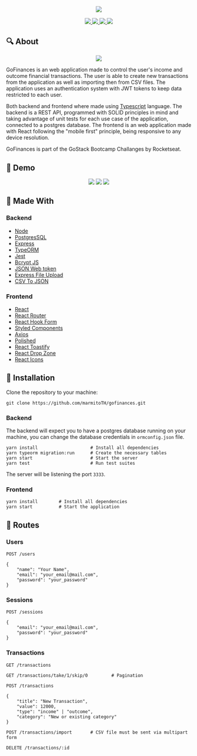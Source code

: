 <h3 align="center">
  <img src='https://user-images.githubusercontent.com/25598040/99703580-0860c800-2a76-11eb-9c4d-e58bfa026ff9.png'>
</h3>

<p align='center'>
		<a href='https://nodejs.org' target='__blank'>
    	<img src="https://img.shields.io/badge/Backend-Node.js-green?style=flat-square&link=https://nodejs.org">
		</a>
		<a href='https://reactjs.org' target='__blank'>
    	<img src="https://img.shields.io/badge/Frontend-React-blue?style=flat-square&link=https://reactjs.org">
		</a>
		<a href='https://www.postgresql.org' target='__blank'>
    	<img src="https://img.shields.io/badge/Database-PostgreSQL-blue?style=flat-square&link=https://www.postgresql.org">
		</a href='https://www.linkedin.com/in/lucas-rodrigues-985918197' target='__blank'>
		<a href='https://www.linkedin.com/in/lucas-rodrigues-985918197' target='__blank'>
    	<img src="https://img.shields.io/badge/Lucas-social-green?logo=linkedin&style=social&link=https://www.linkedin.com/in/lucas-rodrigues-985918197">
		</a>
</p>

## 🔍 About

<p align='center'>
    <img src='https://user-images.githubusercontent.com/25598040/99694034-be261980-2a6a-11eb-877c-4ad32fad7623.png'>
</p>

GoFinances is an web application made to control the user's income and outcome financial transactions. The user is able to create new transactions from the application as well as importing then from CSV files. The application uses an authentication system with JWT tokens to keep data restricted to each user.

Both backend and frontend where made using [Typescript](https://www.typescriptlang.org/) language. The backend is a REST API, programmed with SOLID principles in mind and taking advantage of unit tests for each use case of the application, connected to a postgres database. The frontend is an web application made with React following the "mobile first" principle, being responsive to any device resolution.

GoFinances is part of the GoStack Bootcamp Challanges by Rocketseat. 

## 👀 Demo

<p align='center'>
    <img src='https://user-images.githubusercontent.com/25598040/99688639-cd09cd80-2a64-11eb-8d5b-0ff142c8c32b.gif'>
    <img src='https://user-images.githubusercontent.com/25598040/99690713-325ebe00-2a67-11eb-9089-dde88afdf78d.gif'>
    <img src='https://user-images.githubusercontent.com/25598040/99691439-0132bd80-2a68-11eb-9302-6ac0ed58373e.gif'>
</p>

## 🔧 Made With

### Backend

- [Node](https://nodejs.org/en/)
- [PostgresSQL](https://www.postgresql.org/)
- [Express](https://www.npmjs.com/package/express)
- [TypeORM](https://typeorm.io)
- [Jest](https://www.npmjs.com/package/jest)
- [Bcrypt JS](https://www.npmjs.com/package/bcrypt)
- [JSON Web token](https://www.npmjs.com/package/jsonwebtoken)
- [Express File Upload](https://www.npmjs.com/package/express-fileupload)
- [CSV To JSON](https://www.npmjs.com/package/csvtojson)

### Frontend

- [React](https://reactjs.org/)
- [React Router](https://reactrouter.com/)
- [React Hook Form](https://react-hook-form.com/)
- [Styled Components](https://styled-components.com/)
- [Axios](https://www.npmjs.com/package/axios)
- [Polished](https://www.npmjs.com/package/polished)
- [React Toastify](https://www.npmjs.com/package/react-toastify)
- [React Drop Zone](https://www.npmjs.com/package/react-drop-zone)
- [React Icons](https://www.npmjs.com/package/react-icons)

## 🔌 Installation

Clone the repository to your machine:

`git clone https://github.com/marmitoTH/gofinances.git`

### Backend

The backend will expect you to have a postgres database running on your machine, you can change the database credentials in `ormconfig.json` file.

```
yarn install                    # Install all dependencies
yarn typeorm migration:run      # Create the necessary tables
yarn start                      # Start the server
yarn test                       # Run test suites
```

The server will be listening the port `3333`.

### Frontend

```
yarn install        # Install all dependencies
yarn start          # Start the application
```

## 🚩 Routes

### Users

```
POST /users

{
	"name": "Your Name",
	"email": "your_email@mail.com",
	"password": "your_password"
}
```

### Sessions

```
POST /sessions

{
	"email": "your_email@mail.com",
	"password": "your_password"
}
```

### Transactions

```
GET /transactions
```

```
GET /transactions/take/1/skip/0         # Pagination
```

```
POST /transactions

{
	"title": "New Transaction",
	"value": 12000,
	"type": "income" | "outcome",
	"category": "New or existing category"
}
```

```
POST /transactions/import       # CSV file must be sent via multipart form
```

```
DELETE /transactions/:id
```
